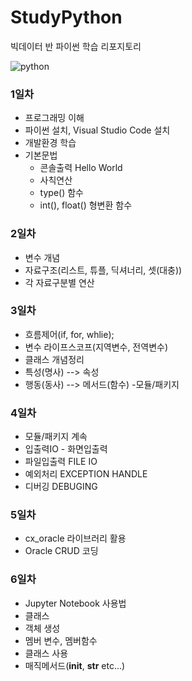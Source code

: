 # StudyPython
빅데이터 반 파이썬 학습 리포지토리

![python](https://jacoblee.io/content/images/2021/08/4e105f96750899.5eb54f337fb8e-17.png)
### 1일차
- 프로그래밍 이해
- 파이썬 설치, Visual Studio Code 설치
- 개발환경 학습
- 기본문법
  - 콘솔출력 Hello World
  - 사칙연산
  - type() 함수
  - int(), float() 형변환 함수
### 2일차
- 변수 개념
- 자료구조(리스트, 튜플, 딕셔너리, 셋(대충))
- 각 자료구분별 연산
### 3일차
- 흐름제어(if, for, whlie);
- 변수 라이프스코프(지역변수, 전역변수)
- 클래스 개념정리 
 - 특성(명사) --> 속성
 - 행동(동사) --> 메서드(함수)
-모듈/패키지
### 4일차
- 모듈/패키지 계속
- 입출력IO - 화면입출력
- 파일입출력 FILE IO
- 예외처리 EXCEPTION HANDLE
- 디버깅 DEBUGING
### 5일차
- cx_oracle 라이브러리 활용
- Oracle CRUD 코딩
### 6일차
- Jupyter Notebook 사용법
- 클래스
 - 객체 생성
 - 멤버 변수, 멤버함수
 - 클래스 사용
 - 매직메서드(__init__, __str__ etc...)

